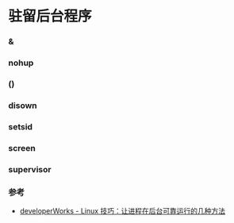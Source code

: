 # 驻留后台程序

### &

### nohup

### ()

### disown

### setsid

### screen

### supervisor

### 参考

- [developerWorks - Linux 技巧：让进程在后台可靠运行的几种方法](https://www.ibm.com/developerworks/cn/linux/l-cn-nohup/)